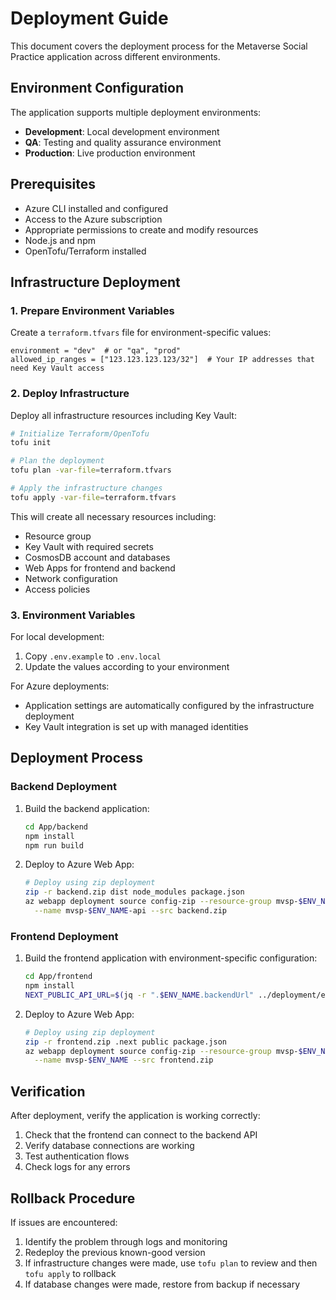 # Deployment Guide

This document covers the deployment process for the Metaverse Social Practice application across different environments.

## Environment Configuration

The application supports multiple deployment environments:
- **Development**: Local development environment
- **QA**: Testing and quality assurance environment
- **Production**: Live production environment

## Prerequisites

- Azure CLI installed and configured
- Access to the Azure subscription
- Appropriate permissions to create and modify resources
- Node.js and npm
- OpenTofu/Terraform installed

## Infrastructure Deployment

### 1. Prepare Environment Variables

Create a `terraform.tfvars` file for environment-specific values:

```hcl
environment = "dev"  # or "qa", "prod"
allowed_ip_ranges = ["123.123.123.123/32"]  # Your IP addresses that need Key Vault access
```

### 2. Deploy Infrastructure

Deploy all infrastructure resources including Key Vault:

```bash
# Initialize Terraform/OpenTofu
tofu init

# Plan the deployment
tofu plan -var-file=terraform.tfvars

# Apply the infrastructure changes
tofu apply -var-file=terraform.tfvars
```

This will create all necessary resources including:
- Resource group
- Key Vault with required secrets
- CosmosDB account and databases
- Web Apps for frontend and backend
- Network configuration
- Access policies

### 3. Environment Variables

For local development:
1. Copy `.env.example` to `.env.local`
2. Update the values according to your environment

For Azure deployments:
- Application settings are automatically configured by the infrastructure deployment
- Key Vault integration is set up with managed identities

## Deployment Process

### Backend Deployment

1. Build the backend application:
   ```bash
   cd App/backend
   npm install
   npm run build
   ```

2. Deploy to Azure Web App:
   ```bash
   # Deploy using zip deployment
   zip -r backend.zip dist node_modules package.json
   az webapp deployment source config-zip --resource-group mvsp-$ENV_NAME-rg \
     --name mvsp-$ENV_NAME-api --src backend.zip
   ```

### Frontend Deployment

1. Build the frontend application with environment-specific configuration:
   ```bash
   cd App/frontend
   npm install
   NEXT_PUBLIC_API_URL=$(jq -r ".$ENV_NAME.backendUrl" ../deployment/env-config.json) npm run build
   ```

2. Deploy to Azure Web App:
   ```bash
   # Deploy using zip deployment
   zip -r frontend.zip .next public package.json
   az webapp deployment source config-zip --resource-group mvsp-$ENV_NAME-rg \
     --name mvsp-$ENV_NAME --src frontend.zip
   ```

## Verification

After deployment, verify the application is working correctly:

1. Check that the frontend can connect to the backend API
2. Verify database connections are working
3. Test authentication flows
4. Check logs for any errors

## Rollback Procedure

If issues are encountered:

1. Identify the problem through logs and monitoring
2. Redeploy the previous known-good version
3. If infrastructure changes were made, use `tofu plan` to review and then `tofu apply` to rollback
4. If database changes were made, restore from backup if necessary
